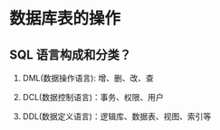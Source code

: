 # 数据库表的操作

## SQL 语言构成和分类？

1. DML\(数据操作语言\): 增、删、改、查

2. DCL\(数据控制语言\)：事务、权限、用户

3. DDL\(数据定义语言\)：逻辑库、数据表、视图、索引等



